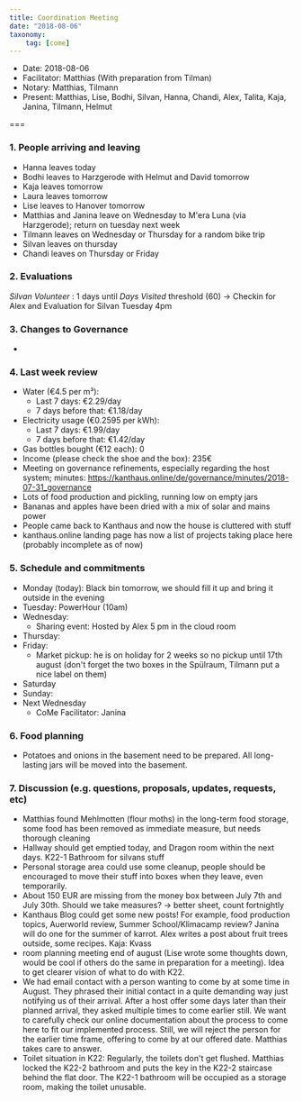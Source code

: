 ```yaml
---
title: Coordination Meeting
date: "2018-08-06"
taxonomy:
    tag: [come]
---
```


- Date: 2018-08-06
- Facilitator: Matthias (With preparation from Tilman)
- Notary: Matthias, Tilmann
- Present: Matthias, Lise, Bodhi, Silvan, Hanna, Chandi, Alex, Talita, Kaja, Janina, Tilmann, Helmut

===

### 1. People arriving and leaving
- Hanna leaves today
- Bodhi leaves to Harzgerode with Helmut and David tomorrow
- Kaja leaves tomorrow
- Laura leaves tomorrow
- Lise leaves to Hanover tomorrow
- Matthias and Janina leave on Wednesday to M'era Luna (via Harzgerode); return on tuesday next week
- Tilmann leaves on Wednesday or Thursday for a random bike trip
- Silvan leaves on thursday
- Chandi leaves on Thursday or Friday

### 2. Evaluations <!-- press the play button on https://gitlab.com/kanthaus/kanthaus-private/pipeline_schedules and it will print to #kanthaus-residence -->
*Silvan* _Volunteer_ : 1 days until _Days Visited_ threshold (60)
-> Checkin for Alex and Evaluation for Silvan Tuesday 4pm

### 3. Changes to Governance
-

### 4. Last week review
- Water (€4.5 per m³):
  - Last 7 days: €2.29/day
  - 7 days before that: €1.18/day
- Electricity usage (€0.2595 per kWh): <!-- https://grafana.yunity.org -->
  - Last 7 days: €1.99/day
  - 7 days before that:  €1.42/day
- Gas bottles bought (€12 each): 0
- Income (please check the shoe and the box): 235€
- Meeting on governance refinements, especially regarding the host system; minutes: https://kanthaus.online/de/governance/minutes/2018-07-31_governance
- Lots of food production and pickling, running low on empty jars
- Bananas and apples have been dried with a mix of solar and mains power
- People came back to Kanthaus and now the house is cluttered with stuff
- kanthaus.online landing page has now a list of projects taking place here (probably incomplete as of now)

### 5. Schedule and commitments <!-- https://cloud.kanthaus.online/apps/calendar/ -->
- Monday (today):  Black bin tomorrow, we should fill it up and bring it outside in the evening
- Tuesday: PowerHour (10am)
- Wednesday:
  - Sharing event: Hosted by Alex 5 pm in the cloud room
- Thursday:
- Friday:
  - Market pickup: he is on holiday for 2 weeks so no pickup until 17th august (don't forget the two boxes in the Spülraum, Tilmann put a nice label on them)
- Saturday
- Sunday:
- Next Wednesday
  - CoMe Facilitator: Janina

### 6. Food planning
- Potatoes and onions in the basement need to be prepared. All long-lasting jars will be moved into the basement.

### 7. Discussion (e.g. questions, proposals, updates, requests, etc)
- Matthias found Mehlmotten (flour moths) in the long-term food storage, some food has been removed as immediate measure, but needs thorough cleaning
- Hallway should get emptied today, and Dragon room within the next days. K22-1 Bathroom for silvans stuff
- Personal storage area could use some cleanup, people should be encouraged to move their stuff into boxes when they leave, even temporarily.
- About 150 EUR are missing from the money box between July 7th and July 30th. Should we take measures? -> better sheet, count fortnightly
- Kanthaus Blog could get some new posts! For example, food production topics, Auerworld review, Summer School/Klimacamp review? Janina will do one for the summer of karrot. Alex writes a post about fruit trees outside, some recipes. Kaja: Kvass
- room planning meeting end of august (Lise wrote some thoughts down, would be cool if others do the same in preparation for a meeting). Idea to get clearer vision of what to do with K22.
- We had email contact with a person wanting to come by at some time in August. They phrased their initial contact in a quite demanding way just notifying us of their arrival. After a host offer some days later than their planned arrival, they asked multiple times to come earlier still.
We want to carefully check our online documentation about the process to come here to fit our implemented process.
Still, we will reject the person for the earlier time frame, offering to come by at our offered date. Matthias takes care to answer.
- Toilet situation in K22: Regularly, the toilets don't get flushed. Matthias locked the K22-2 bathroom and puts the key in the K22-2 staircase behind the flat door. The K22-1 bathroom will be occupied as a storage room, making the toilet unusable.
